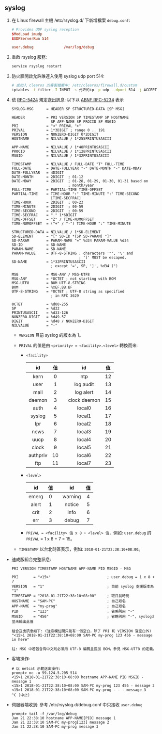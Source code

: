 ## syslog

1. 在 Linux firewall 主機 /etc/rsyslog.d/ 下新增檔案 `debug.conf`:
    ```conf
    # Provides UDP syslog reception
    $ModLoad imudp
    $UDPServerRun 514

    user.debug				/var/log/debug
    ```

1. 重啟 rsyslog 服務:
    ```sh
    service rsyslog restart
    ```

1. 防火牆開啟允許誰連入使用 syslog udp port 514:
    ```sh
    # 或加入 clearos 的客製檔案中: /etc/clearos/firewall.d/custom
    iptables -t filter -I INPUT -s 允許的ip -p udp --dport 514 -j ACCEPT
    ```

1. 依 [RFC-5424](https://tools.ietf.org/html/rfc5424) 規定送出訊息: 以下以 [ABNF RFC-5234](https://tools.ietf.org/html/rfc5234) 表示
    ```bnf
    SYSLOG-MSG      = HEADER SP STRUCTURED-DATA [SP MSG]

    HEADER          = PRI VERSION SP TIMESTAMP SP HOSTNAME
                      SP APP-NAME SP PROCID SP MSGID
    PRI             = "<" PRIVAL ">"
    PRIVAL          = 1*3DIGIT ; range 0 .. 191
    VERSION         = NONZERO-DIGIT 0*2DIGIT
    HOSTNAME        = NILVALUE / 1*255PRINTUSASCII

    APP-NAME        = NILVALUE / 1*48PRINTUSASCII
    PROCID          = NILVALUE / 1*128PRINTUSASCII
    MSGID           = NILVALUE / 1*32PRINTUSASCII

    TIMESTAMP       = NILVALUE / FULL-DATE "T" FULL-TIME
    FULL-DATE       = DATE-FULLYEAR "-" DATE-MONTH "-" DATE-MDAY
    DATE-FULLYEAR   = 4DIGIT
    DATE-MONTH      = 2DIGIT  ; 01-12
    DATE-MDAY       = 2DIGIT  ; 01-28, 01-29, 01-30, 01-31 based on
                              ; month/year
    FULL-TIME       = PARTIAL-TIME TIME-OFFSET
    PARTIAL-TIME    = TIME-HOUR ":" TIME-MINUTE ":" TIME-SECOND
                      [TIME-SECFRAC]
    TIME-HOUR       = 2DIGIT  ; 00-23
    TIME-MINUTE     = 2DIGIT  ; 00-59
    TIME-SECOND     = 2DIGIT  ; 00-59
    TIME-SECFRAC    = "." 1*6DIGIT
    TIME-OFFSET     = "Z" / TIME-NUMOFFSET
    TIME-NUMOFFSET  = ("+" / "-") TIME-HOUR ":" TIME-MINUTE

    STRUCTURED-DATA = NILVALUE / 1*SD-ELEMENT
    SD-ELEMENT      = "[" SD-ID *(SP SD-PARAM) "]"
    SD-PARAM        = PARAM-NAME "=" %d34 PARAM-VALUE %d34
    SD-ID           = SD-NAME
    PARAM-NAME      = SD-NAME
    PARAM-VALUE     = UTF-8-STRING ; characters '"', '\' and
                                   ; ']' MUST be escaped.
    SD-NAME         = 1*32PRINTUSASCII
                      ; except '=', SP, ']', %d34 (")

    MSG             = MSG-ANY / MSG-UTF8
    MSG-ANY         = *OCTET ; not starting with BOM
    MSG-UTF8        = BOM UTF-8-STRING
    BOM             = %xEF.BB.BF
    UTF-8-STRING    = *OCTET ; UTF-8 string as specified
                      ; in RFC 3629

    OCTET           = %d00-255
    SP              = %d32
    PRINTUSASCII    = %d33-126
    NONZERO-DIGIT   = %d49-57
    DIGIT           = %d48 / NONZERO-DIGIT
    NILVALUE        = "-"
    ```

    * `VERSION` 目前 syslog 的版本為 1。

    * `PRIVAL` 的值是由 `<priority> = <facility>.<level>` 轉換而來:

        * `<facility>`

            | id | 值 || id | 值 |
            |:---:|:---:|-|:---:|:---:|
            | kern | 0 || ntp | 12 |
            | user | 1 || log audit | 13 |
            | mail | 2 || log alert | 14 |
            | daemon | 3 || clock daemon | 15 |
            | auth | 4 || local0 | 16 |
            | syslog | 5 || local1 | 17 |
            | lpr | 6 || local2 | 18 |
            | news | 7 || local3 | 19 |
            | uucp | 8 || local4 | 20 |
            | clock | 9 || local5 | 21 |
            | authpriv| 10 || local6 | 22 |
            | ftp | 11 || local7 | 23 |

        * `<level>`

            | id | 值 || id | 值 |
            |:---:|:---:|-|:---:|:---:|
            | emerg | 0 || warning | 4 |
            | alert | 1 || notice | 5 |
            | crit | 2 || info | 6 |
            | err | 3 || debug | 7 |

        * `PRIVAL = <facility> 值 x 8 + <level> 值`，例如: `user.debug` 的 `PRIVAL` = 1 x 8 + 7 = 15。

    * `TIMESTAMP` 以台北時區表示，例如: `2018-01-21T22:38:10+08:00`。

* 速成版組合完整訊息:
    ```
    PRI VERSION TIMESTAMP HOSTNAME APP-NAME PID MSGID - MSG

    PRI       = "<15>"                          ; user.debug = 1 x 8 + 7
    VERSION   = "1"                             ; 目前 syslog 支援版本為 "1"
    TIMESTAMP = "2018-01-21T22:38:10+08:00"     ; 取目前時間
    HOSTNAME  = "SAM-PC"                        ; 自己取名
    APP-NAME  = "my-prog"                       ; 自己取名
    PID       = "123"                           ; 省略則用 "-"
    MSGID     = "456"                           ; 省略則用 "-", syslogd 並未輸出此值

    組合送出訊息如下: (注意欄位間只能有一個空白，除了 PRI 和 VERSION 沒空白外)
    "<15>1 2018-01-21T22:38:10+08:00 SAM-PC my-prog 123 456 - message in here"

    註: MSG 中若包含有中文則必須用 UTF-8 編碼且要加 BOM，參見 MSG-UTF8 的定義。
    ```

* 客端操作:
    ```
    # 以 netcat 示範送出操作:
    prompt> nc -u 59.124.5.205 514
    <15>1 2018-01-21T22:38:10+08:00 hostname APP-NAME PID MSGID - message 1
    <15>1 2018-01-21T22:38:10+08:00 SAM-PC my-prog 123 456 - message 2
    <15>1 2018-01-21T22:38:10+08:00 SAM-PC my-prog - - - message 3
    ^C (中止)
    ```

* 伺服器端收到: 參考 /etc/rsyslog.d/debug.conf 中只接收 `user.debug`
    ```
    prompt> tail -f /var/log/debug
    Jan 21 22:38:10 hostname APP-NAME[PID] message 1
    Jan 21 22:38:10 SAM-PC my-prog[123] message 2
    Jan 21 22:38:10 SAM-PC my-prog message 3
    ```
